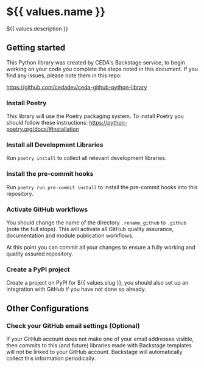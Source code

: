# ${{ values.name  }}

${{ values.description }}

## Getting started

This Python library was created by CEDA's Backstage service, to begin working on your code you complete 
the steps noted in this document. If you find any issues, please note them in this repo:

https://github.com/cedadev/ceda-github-python-library

### Install Poetry

This library will use the Poetry packaging system. To install Poetry you should follow these 
instructions: https://python-poetry.org/docs/#installation

### Install all Development Libraries

Run `poetry install` to collect all relevant development libraries.

### Install the pre-commit hooks

Run `poetry run pre-commit install` to install the pre-commit hooks into this repository.

### Activate GitHub workflows

You should change the name of the directory `.rename_github` to `.github` (note the full stops). 
This will activate all GitHub quality assurance, documentation and module publication workflows. 

At this point you can commit all your changes to ensure a fully working and quality assured repository.

### Create a PyPI project

Create a project on PyPI for ${{ values.slug }}, you should also set up an integration with GitHub 
if you have not done so already.

## Other Configurations

### Check your GitHub email settings (Optional)

If your GitHub account does not make one of your email addresses visible, then commits to this
(and future) libraries made with Backstage templates will not be linked to your GitHub account. 
Backstage will automatically collect this information periodically.